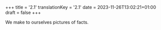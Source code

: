 +++
title = '2.1'
translationKey = '2.1'
date = 2023-11-26T13:02:21+01:00
draft = false
+++

We make to ourselves pictures of facts.
